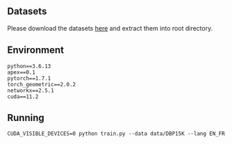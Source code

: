 ## Datasets
Please download the datasets [here]() and extract them into root directory.

## Environment

```
python==3.6.13
apex==0.1
pytorch==1.7.1
torch_geometric==2.0.2
networkx==2.5.1
cuda==11.2
```

## Running

```
CUDA_VISIBLE_DEVICES=0 python train.py --data data/DBP15K --lang EN_FR
```

